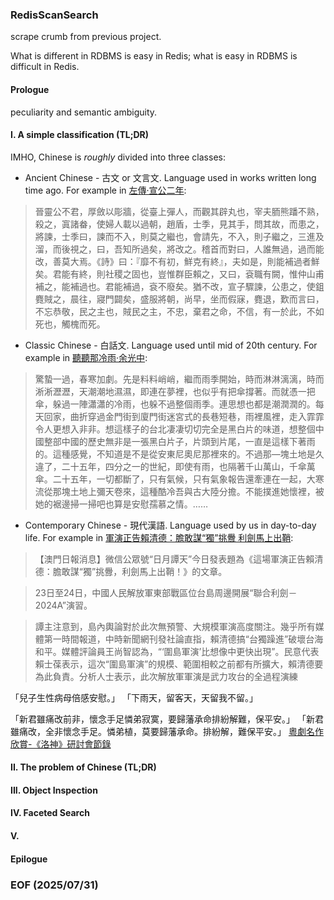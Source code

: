 ### RedisScanSearch

scrape crumb from previous project.

What is different in RDBMS is easy in Redis; what is easy in RDBMS is difficult in Redis. 

#### Prologue
peculiarity and semantic ambiguity. 

#### I. A simple classification (TL;DR)
IMHO, Chinese is *roughly* divided into three classes: 

- Ancient Chinese - 古文 or 文言文. Language used in works written long time ago. For example in [左傳‧宣公二年](https://ctext.org/chun-qiu-zuo-zhuan/xuan-gong/zh): 
> 晉靈公不君，厚斂以彫牆，從臺上彈人，而觀其辟丸也，宰夫胹熊蹯不熟，殺之，寘諸畚，使婦人載以過朝，趙盾，士季，見其手，問其故，而患之，將諫，士季曰，諫而不入，則莫之繼也，會請先，不入，則子繼之，三進及溜，而後視之，曰，吾知所過矣，將改之。稽首而對曰，人誰無過，過而能改，善莫大焉。《詩》曰：『靡不有初，鮮克有終』，夫如是，則能補過者鮮矣。君能有終，則社稷之固也，豈惟群臣賴之，又曰，袞職有闕，惟仲山甫補之，能補過也。君能補過，袞不廢矣。猶不改，宣子驟諫，公患之，使鉏麑賊之，晨往，寢門闢矣，盛服將朝，尚早，坐而假寐，麑退，歎而言曰，不忘恭敬，民之主也，賊民之主，不忠，棄君之命，不信，有一於此，不如死也，觸槐而死。
- Classic Chinese - 白話文. Language used until mid of 20th century. For example in [聽聽那冷雨‧余光中](https://www.fengtipoeticclub.com/02Fengti/Yuguangzhong/Yuguangzhong-e005.html): 
> 驚蟄一過，春寒加劇。先是料料峭峭，繼而雨季開始，時而淋淋漓漓，時而淅淅瀝瀝，天潮潮地濕濕，即連在夢裡，也似乎有把傘撐著。而就憑一把傘，躲過一陣瀟瀟的冷雨，也躲不過整個雨季。連思想也都是潮潤潤的。每天回家，曲折穿過金門街到廈門街迷宮式的長巷短巷，雨裡風裡，走入霏霏令人更想入非非。想這樣子的台北凄凄切切完全是黑白片的味道，想整個中國整部中國的歷史無非是一張黑白片子，片頭到片尾，一直是這樣下著雨的。這種感覺，不知道是不是從安東尼奧尼那裡來的。不過那—塊土地是久違了，二十五年，四分之一的世紀，即使有雨，也隔著千山萬山，千傘萬傘。二十五年，一切都斷了，只有氣候，只有氣象報告還牽連在一起，大寒流從那塊土地上彌天卷來，這種酷冷吾與古大陸分擔。不能撲進她懷裡，被她的裾邊掃一掃吧也算是安慰孺慕之情。……
- Contemporary Chinese - 現代漢語. Language used by us in day-to-day life. For example in [軍演正告賴清德：膽敢謀“獨”挑釁 利劍馬上出鞘](https://www.modaily.cn/amucsite/web/index.html#/detail/9904840): 
> 【澳門日報消息】微信公眾號“日月譚天”今日發表題為《這場軍演正告賴清德：膽敢謀“獨”挑釁，利劍馬上出鞘！》的文章。

> 23日至24日，中國人民解放軍東部戰區位台島周邊開展“聯合利劍－2024A”演習。

> 譚主注意到，島內輿論對於此次無預警、大規模軍演高度關注。幾乎所有媒體第一時間報道，中時新聞網刊發社論直指，賴清德搞“台獨躁進”破壞台海和平。媒體評論員王尚智認為，“‘圍島軍演’比想像中更快出現”。民意代表賴士葆表示，這次“圍島軍演”的規模、範圍相較之前都有所擴大，賴清德要為此負責。分析人士表示，此次解放軍軍演是武力攻台的全過程演練



「兒子生性病母倍感安慰。」
「下雨天，留客天，天留我不留。」

「新君雖痛改前非，懷念手足憐弟寂寞，要歸藩承命排紛解難，保平安。」
「新君雖痛改，全非懷念手足。憐弟植，莫要歸藩承命。排紛解，難保平安。」
[粵劇名作欣賞-《洛神》研討會節錄](https://www.edb.gov.hk/attachment/tc/curriculum-development/kla/arts-edu/resources/mus-curri/com_masterwork3.pdf)

#### II. The problem of Chinese (TL;DR)

#### III. Object Inspection 

#### IV. Faceted Search 

#### V. 

#### Epilogue 

### EOF (2025/07/31)
